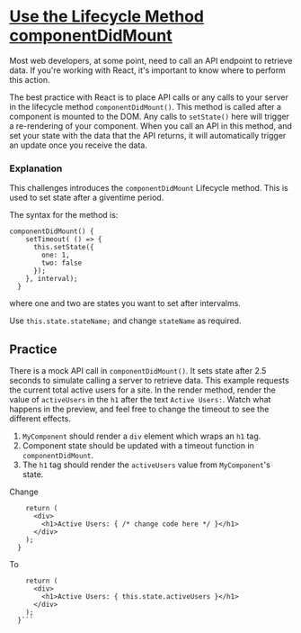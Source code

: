 # [Use the Lifecycle Method componentDidMount](https://www.freecodecamp.org/learn/front-end-development-libraries/react/use-the-lifecycle-method-componentdidmount)

Most web developers, at some point, need to call an API endpoint to retrieve data. If you're working with React, it's important to know where to perform this action.

The best practice with React is to place API calls or any calls to your server in the lifecycle method `componentDidMount()`. This method is called after a component is mounted to the DOM. Any calls to `setState()` here will trigger a re-rendering of your component. When you call an API in this method, and set your state with the data that the API returns, it will automatically trigger an update once you receive the data.

### Explanation
This challenges introduces the `componentDidMount` Lifecycle method. This is used to set state after a giventime period.

The syntax for the method is:

```
componentDidMount() {
    setTimeout( () => {
      this.setState({
        one: 1,
        two: false
      });
    }, interval);
  }
```
where one and two are states you want to set after intervalms.

Use
```this.state.stateName;```
and change `stateName` as required.

## Practice
There is a mock API call in `componentDidMount()`. It sets state after 2.5 seconds to simulate calling a server to retrieve data. This example requests the current total active users for a site. In the render method, render the value of `activeUsers` in the `h1` after the text `Active Users:`. Watch what happens in the preview, and feel free to change the timeout to see the different effects.

1. `MyComponent` should render a `div` element which wraps an `h1` tag.
2. Component state should be updated with a timeout function in `componentDidMount`.
3. The `h1` tag should render the `activeUsers` value from `MyComponent`'s state.

Change
```render() {
    return (
      <div>
        <h1>Active Users: { /* change code here */ }</h1>
      </div>
    );
  }
```

To
```render() {
    return (
      <div>
        <h1>Active Users: { this.state.activeUsers }</h1>
      </div>
    );
  }```